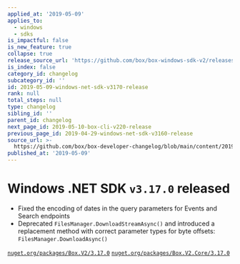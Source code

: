 ```yaml
---
applied_at: '2019-05-09'
applies_to:
  - windows
  - sdks
is_impactful: false
is_new_feature: true
collapse: true
release_source_url: 'https://github.com/box/box-windows-sdk-v2/releases/tag/v3.17.0'
is_index: false
category_id: changelog
subcategory_id: ''
id: 2019-05-09-windows-net-sdk-v3170-release
rank: null
total_steps: null
type: changelog
sibling_id: ''
parent_id: changelog
next_page_id: 2019-05-10-box-cli-v220-release
previous_page_id: 2019-04-29-windows-net-sdk-v3160-release
source_url: >-
  https://github.com/box/box-developer-changelog/blob/main/content/2019/05-09-windows-net-sdk-v3170-release.md
published_at: '2019-05-09'
---
```

# Windows .NET SDK `v3.17.0` released

- Fixed the encoding of dates in the query parameters for Events and Search endpoints
- Deprecated `FilesManager.DownloadStreamAsync()` and introduced a replacement method with correct parameter types for byte offsets: `FilesManager.DownloadAsync()`

[`nuget.org/packages/Box.V2/3.17.0`](https://www.nuget.org/packages/Box.V2/3.17.0)
[`nuget.org/packages/Box.V2.Core/3.17.0`](https://www.nuget.org/packages/Box.V2.Core/3.17.0)